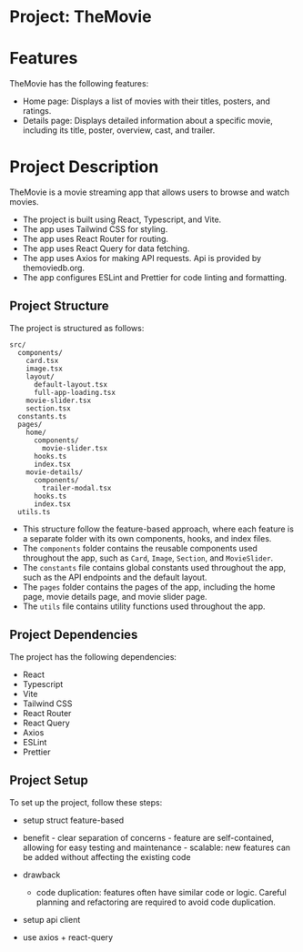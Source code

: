 # Project: TheMovie

# Features

TheMovie has the following features:

- Home page: Displays a list of movies with their titles, posters, and ratings.
- Details page: Displays detailed information about a specific movie, including its title, poster, overview, cast, and trailer.

# Project Description

TheMovie is a movie streaming app that allows users to browse and watch movies.

- The project is built using React, Typescript, and Vite.
- The app uses Tailwind CSS for styling.
- The app uses React Router for routing.
- The app uses React Query for data fetching.
- The app uses Axios for making API requests. Api is provided by themoviedb.org.
- The app configures ESLint and Prettier for code linting and formatting.


## Project Structure

The project is structured as follows:

```
src/
  components/
    card.tsx
    image.tsx
    layout/
      default-layout.tsx
      full-app-loading.tsx
    movie-slider.tsx
    section.tsx
  constants.ts
  pages/
    home/
      components/
        movie-slider.tsx
      hooks.ts
      index.tsx
    movie-details/
      components/
        trailer-modal.tsx
      hooks.ts
      index.tsx
  utils.ts
```
- This structure follow the feature-based approach, where each feature is a separate folder with its own components, hooks, and index files.
- The `components` folder contains the reusable components used throughout the app, such as `Card`, `Image`, `Section`, and `MovieSlider`.
- The `constants` file contains global constants used throughout the app, such as the API endpoints and the default layout.
- The `pages` folder contains the pages of the app, including the home page, movie details page, and movie slider page.
- The `utils` file contains utility functions used throughout the app.

## Project Dependencies

The project has the following dependencies:

- React
- Typescript
- Vite
- Tailwind CSS
- React Router
- React Query
- Axios
- ESLint
- Prettier

## Project Setup

To set up the project, follow these steps:
  - setup struct feature-based
   - benefit
    - clear separation of concerns
    - feature are self-contained, allowing for easy testing and maintenance
    - scalable: new features can be added without affecting the existing code
  - drawback
    - code duplication: features often have similar code or logic. Careful planning and refactoring are required to avoid code duplication.


- setup api client
 - use axios + react-query
